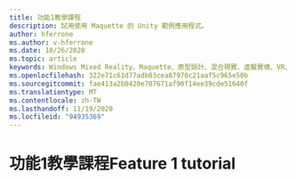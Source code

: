 ```yaml
---
title: 功能1教學課程
description: 試用使用 Maquette 的 Unity 範例應用程式。
author: hferrone
ms.author: v-hferrone
ms.date: 10/26/2020
ms.topic: article
keywords: Windows Mixed Reality、Maquette、原型設計、混合現實、虛擬實境、VR、MR、意見反應、意見反應中樞、bug
ms.openlocfilehash: 322e71c61d77adb03cea87970c21aaf5c965e50b
ms.sourcegitcommit: fae413a2b0420e787671af90f14ee39cde51640f
ms.translationtype: MT
ms.contentlocale: zh-TW
ms.lasthandoff: 11/19/2020
ms.locfileid: "94935369"
---
```

# <a name="feature-1-tutorial"></a><span data-ttu-id="720e1-104">功能1教學課程</span><span class="sxs-lookup"><span data-stu-id="720e1-104">Feature 1 tutorial</span></span>

<!-- TODO(Harrison/Stefan): Need cool header image from tutorial -->

<!-- TODO(Stefan): Create tutorial content and screenshots -->
